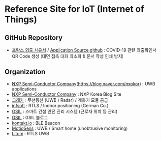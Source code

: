 # Reference Site for IoT (Internet of Things)  

## GitHub Repository 

- [프랑스 외출 사유서](https://media.interieur.gouv.fr/deplacement-covid-19/) / [Application Source github](https://github.com/LAB-MI/deplacement-covid-19) : COVID-19 관련 외출확인서 QR Code 생성 (대면 접촉 대화 최소화 & 문서 작성 인쇄 방지)  

## Organization 

- [NXP Semi-Conductor Company](https://www.nxp.com/applications/solutions/enabling-technologies/connectivity/ultra-wideband-uwb:UWB)(https://blog.naver.com/nxpkor) : UWB applications 
- [NXP Semi-Conductor Company](https://blog.naver.com/nxpkor) : NXP Korea Blog Site
- [크래카](https://www.craeca.com) : 무선통신 (UWB / Radar) / 계측기 모듈 공급  
- [infsoft](https://www.infsoft.com/) : RTLS / Indoor positioning (German Co.)
- [GSIL](http://gsil.kr/) : 스마트 건설 안전 관리 시스템 (근로자 위치 등 관리)  
- [GSIL](https://blog.naver.com/gsilove11) : GSIL 블로그  
- [kontakt.io](https://kontakt.io/) : BLE Beacon
- [MotioSens](http://www.motiosens.com/) : UWB / Smart home (unobtrusive monitoring) 
- [Litum](https://litumiot.com/) : RTLS UWB  


